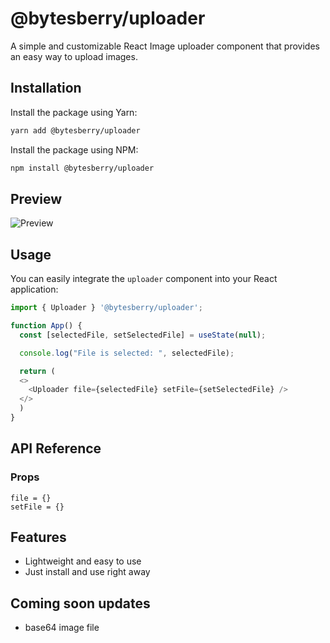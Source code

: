 # @bytesberry/uploader

A simple and customizable React Image uploader component that provides an easy way to upload images.

## Installation

Install the package using Yarn:

```bash
yarn add @bytesberry/uploader
```

Install the package using NPM:

```bash
npm install @bytesberry/uploader
```

## Preview
![Preview](https://drive.google.com/uc?export=view&id=1PJl9OtseonS5K1-VVwx9cuSyJMItoPqJ)

## Usage

You can easily integrate the `uploader` component into your React application:

```javascript
import { Uploader } '@bytesberry/uploader';

function App() {
  const [selectedFile, setSelectedFile] = useState(null);

  console.log("File is selected: ", selectedFile);

  return (
  <>
    <Uploader file={selectedFile} setFile={setSelectedFile} />
  </>
  )
}
```

## API Reference

### Props
```
file = {}
setFile = {}
```
## Features

- Lightweight and easy to use
- Just install and use right away

## Coming soon updates
- base64 image file